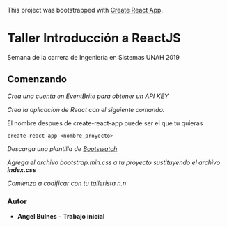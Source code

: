 This project was bootstrapped with [Create React App](https://github.com/facebook/create-react-app).

# Taller Introducción a ReactJS 

Semana de la carrera de Ingeniería en Sistemas UNAH 2019

## Comenzando 

_Crea una cuenta en EventBrite para obtener un API KEY_


_Crea la aplicacion de React con el siguiente comando:_

El nombre despues de create-react-app puede ser el que tu quieras

```
create-react-app <nombre_proyecto> 
```

_Descarga una plantilla de [Bootswatch](https://bootswatch.com/)_

_Agrega el archivo bootstrap.min.css a tu proyecto sustituyendo el archivo **index.css**_

_Comienza a codificar con tu tallerista n.n_


### Autor

* **Angel Bulnes** - **Trabajo inicial**


